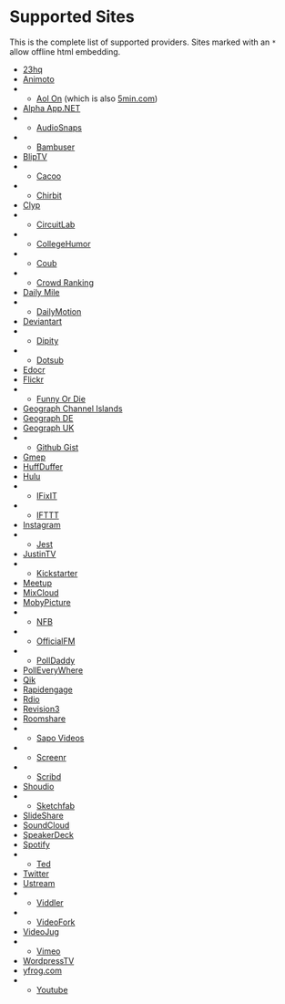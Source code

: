 Supported Sites
===============
This is the complete list of supported providers.
Sites marked with an `*` allow offline html embedding.

- [23hq](http://23hq.com)
- [Animoto](http://animoto.com)
- * [Aol On](http://on.aol.com) (which is also [5min.com](http://5min.com))
- [Alpha App.NET](https://alpha.app.net)
- * [AudioSnaps](http://audiosnaps.com/)
- * [Bambuser](http://bambuser.com)
- [BlipTV](http://blip.tv)
- * [Cacoo](http://cacoo.com)
- * [Chirbit](http://chirb.it)
- [Clyp](http://clyp.it)
- * [CircuitLab](https://www.circuitlab.com)
- * [CollegeHumor](http://www.collegehumor.com)
- * [Coub](http://coub.com)
- * [Crowd Ranking](http://crowdranking.com)
- [Daily Mile](http://dailymile.com)
- * [DailyMotion](http://www.dailymotion.com/)
- [Deviantart](http://deviantart.com)
- * [Dipity](http://dipity.com)
- * [Dotsub](http://dotsub.com)
- [Edocr](http://edocr.com)
- [Flickr](http://flickr.com)
- * [Funny Or Die](http://www.funnyordie.com)
- [Geograph Channel Islands](http://channel-islands.geographs.org)
- [Geograph DE](http://geo-en.hlipp.de)
- [Geograph UK](http://geograph.org.uk)
- * [Github Gist](https://gist.github.com)
- [Gmep](http://gmep.org)
- [HuffDuffer](http://huffduffer.com)
- [Hulu](http://www.hulu.com)
- * [IFixIT](http://ifixit.com)
- * [IFTTT](http://ifttt.com)
- [Instagram](http://instagram.com)
- * [Jest](http://www.jest.com)
- [JustinTV](http://www.justin.tv)
- * [Kickstarter](http://www.kickstarter.com)
- [Meetup](http://meetup.com)
- [MixCloud](http://mixcloud.com)
- [MobyPicture](http://mobypicture.com)
- * [NFB](http://www.nfb.ca)
- * [OfficialFM](http://official.fm)
- * [PollDaddy](http://polldaddy.com)
- [PollEveryWhere](http://www.polleverywhere.com)
- [Qik](http://qik.com)
- [Rapidengage](https://rapidengage.com/)
- [Rdio](http://rdio.com)
- [Revision3](http://revision3.com)
- [Roomshare](http://roomshare.jp)
- * [Sapo Videos](http://videos.sapo.pt)
- * [Screenr](http://www.screenr.com)
- * [Scribd](http://www.scribd.com)
- [Shoudio](http://shoudio.com)
- * [Sketchfab](http://sketchfab.com)
- [SlideShare](http://www.slideshare.net)
- [SoundCloud](http://soundcloud.com)
- [SpeakerDeck](https://speackerdeck.com)
- [Spotify](http://spotify.com)
- * [Ted](http://ted.com)
- [Twitter](https://twitter.com)
- [Ustream](http://ustream.tv)
- * [Viddler](http://www.viddler.com)
- * [VideoFork](http://videofork.com)
- [VideoJug](http://www.videojug.com)
- * [Vimeo](http://vimeo.com/)
- [WordpressTV](http://wordpress.tv)
- [yfrog.com](http://yfrog.com)
- * [Youtube](http://www.youtube.com/)
